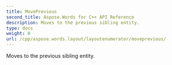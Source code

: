 ```yaml
---
title: MovePrevious
second_title: Aspose.Words for C++ API Reference
description: Moves to the previous sibling entity. 
type: docs
weight: 0
url: /cpp/aspose.words.layout/layoutenumerator/moveprevious/
---
```


Moves to the previous sibling entity. 

